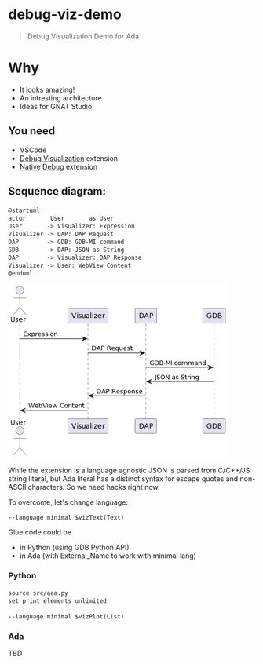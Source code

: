 # debug-viz-demo
> Debug Visualization Demo for Ada

# Why
* It looks amazing!
* An intresting architecture
* Ideas for GNAT Studio

## You need
* VSCode
* [Debug Visualization](https://marketplace.visualstudio.com/items?itemName=hediet.debug-visualizer) extension
* [Native Debug](https://marketplace.visualstudio.com/items?itemName=webfreak.debug) extension

## Sequence diagram:

```plantuml
@startuml
actor       User       as User
User       -> Visualizer: Expression
Visualizer -> DAP: DAP Request
DAP        -> GDB: GDB-MI command
GDB        -> DAP: JSON as String
DAP        -> Visualizer: DAP Response
Visualizer -> User: WebView Content
@enduml
```
![Round-trip diagram](image/round-trip.png)


While the extension is a language agnostic
JSON is parsed from C/C++/JS string literal, but Ada literal has a distinct syntax for escape quotes and non-ASCII characters. So we need hacks right now.

To overcome, let's change language:

    --language minimal $vizText(Text)

Glue code could be
* in Python (using GDB Python API)
* in Ada (with External_Name to work with minimal lang)

### Python

    source src/aaa.py
    set print elements unlimited

    --language minimal $vizPlot(List)

### Ada

TBD
